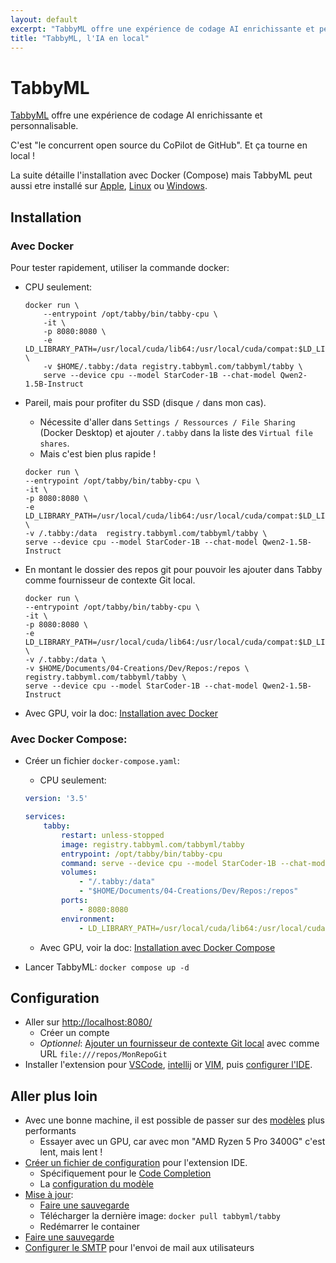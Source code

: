 ```yaml
---
layout: default
excerpt: "TabbyML offre une expérience de codage AI enrichissante et personnalisable. En local."
title: "TabbyML, l'IA en local"
---
```


# TabbyML

[TabbyML](https://www.tabbyml.com/) offre une expérience de codage AI enrichissante et personnalisable. 

C'est "le concurrent open source du CoPilot de GitHub". Et ça tourne en local !

La suite détaille l'installation avec Docker (Compose) mais TabbyML peut aussi etre installé sur [Apple](https://tabby.tabbyml.com/docs/quick-start/installation/apple/), [Linux](https://tabby.tabbyml.com/docs/quick-start/installation/linux/) ou [Windows](https://tabby.tabbyml.com/docs/quick-start/installation/windows/).

## Installation

### Avec Docker

Pour tester rapidement, utiliser la commande docker:

- CPU seulement:

    ```shell
    docker run \                 
        --entrypoint /opt/tabby/bin/tabby-cpu \
        -it \
        -p 8080:8080 \
        -e LD_LIBRARY_PATH=/usr/local/cuda/lib64:/usr/local/cuda/compat:$LD_LIBRARY_PATH \
        -v $HOME/.tabby:/data registry.tabbyml.com/tabbyml/tabby \   
        serve --device cpu --model StarCoder-1B --chat-model Qwen2-1.5B-Instruct
    ```
    
- Pareil, mais pour profiter du SSD (disque `/` dans mon cas). 
    - Nécessite d'aller dans `Settings / Ressources / File Sharing` (Docker Desktop) et ajouter `/.tabby` dans la liste des `Virtual file shares`. 
    - Mais c'est bien plus rapide !

    ```shell
    docker run \
    --entrypoint /opt/tabby/bin/tabby-cpu \
    -it \
    -p 8080:8080 \
    -e LD_LIBRARY_PATH=/usr/local/cuda/lib64:/usr/local/cuda/compat:$LD_LIBRARY_PATH \
    -v /.tabby:/data  registry.tabbyml.com/tabbyml/tabby \
    serve --device cpu --model StarCoder-1B --chat-model Qwen2-1.5B-Instruct
    ```

- En montant le dossier des repos git pour pouvoir les ajouter dans Tabby comme fournisseur de contexte Git local.

    ```shell
    docker run \
    --entrypoint /opt/tabby/bin/tabby-cpu \
    -it \
    -p 8080:8080 \
    -e LD_LIBRARY_PATH=/usr/local/cuda/lib64:/usr/local/cuda/compat:$LD_LIBRARY_PATH \
    -v /.tabby:/data \
    -v $HOME/Documents/04-Creations/Dev/Repos:/repos \
    registry.tabbyml.com/tabbyml/tabby \
    serve --device cpu --model StarCoder-1B --chat-model Qwen2-1.5B-Instruct
    ```

- Avec GPU, voir la doc: [Installation avec Docker](https://tabby.tabbyml.com/docs/quick-start/installation/docker/)

### Avec Docker Compose:

- Créer un fichier `docker-compose.yaml`:

    - CPU seulement:

    ```yaml
    version: '3.5'

    services:
        tabby:
            restart: unless-stopped
            image: registry.tabbyml.com/tabbyml/tabby
            entrypoint: /opt/tabby/bin/tabby-cpu
            command: serve --device cpu --model StarCoder-1B --chat-model Qwen2-1.5B-Instruct
            volumes:
                - "/.tabby:/data"
                - "$HOME/Documents/04-Creations/Dev/Repos:/repos"
            ports:
                - 8080:8080
            environment:
                - LD_LIBRARY_PATH=/usr/local/cuda/lib64:/usr/local/cuda/compat:$LD_LIBRARY_PATH
    ```
    
    - Avec GPU, voir la doc: [Installation avec Docker Compose](https://tabby.tabbyml.com/docs/quick-start/installation/docker-compose/)
- Lancer TabbyML: `docker compose up -d`
   
## Configuration

 - Aller sur [http://localhost:8080/](http://localhost:8080/)
    - Créer un compte
    - *Optionnel*: [Ajouter un fournisseur de contexte Git local](https://tabby.tabbyml.com/docs/administration/context/#adding-a-repository-through-admin-ui) avec comme URL `file:///repos/MonRepoGit`
 - Installer l'extension pour [VSCode](https://tabby.tabbyml.com/docs/extensions/installation/vscode/), [intellij](https://tabby.tabbyml.com/docs/extensions/installation/intellij/) or [VIM](https://tabby.tabbyml.com/docs/extensions/installation/vim/), puis [configurer l'IDE](https://tabby.tabbyml.com/docs/quick-start/setup-ide/).
 
## Aller plus loin

- Avec une bonne machine, il est possible de passer sur des [modèles](https://tabby.tabbyml.com/docs/models/) plus performants
    - Essayer avec un GPU, car avec mon "AMD Ryzen 5 Pro 3400G" c'est lent, mais lent !
- [Créer un fichier de configuration](https://tabby.tabbyml.com/docs/extensions/configurations/) pour l'extension IDE.
    - Spécifiquement pour le [Code Completion](https://tabby.tabbyml.com/docs/administration/code-completion/)
    - La [configuration du modèle](https://tabby.tabbyml.com/docs/administration/model/)
- [Mise à jour](https://tabby.tabbyml.com/docs/administration/upgrade/):
    - [Faire une sauvegarde](https://tabby.tabbyml.com/docs/administration/backup/)
    - Télécharger la dernière image: `docker pull tabbyml/tabby`
    - Redémarrer le container
- [Faire une sauvegarde](https://tabby.tabbyml.com/docs/administration/backup/)
- [Configurer le SMTP](https://tabby.tabbyml.com/docs/administration/smtp/) pour l'envoi de mail aux utilisateurs